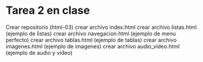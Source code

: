 # Tarea 2 en clase

Crear repositorio (html-03)
crear archivo index.html
crear archivo listas.html (ejemplo de listas)
crear archivo navegacion.html (ejemplo de menu perfecto)
crear archivo tablas.html (ejemplo de tablas)
crear archivo imagenes.html (ejemplo de imagenes)
crear archivo audio_video.html (ejemplo de audio y video)
